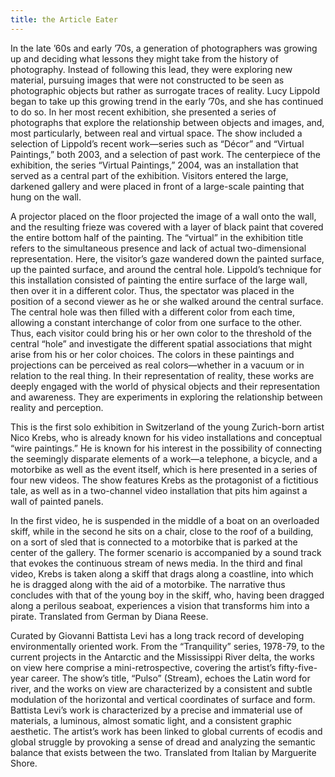 ```yaml
---
title: the Article Eater
---
```


In the late ’60s and early ’70s, a generation of photographers was growing up and deciding what lessons they might take from the history of photography. Instead of following this lead, they were exploring new material, pursuing images that were not constructed to be seen as photographic objects but rather as surrogate traces of reality. Lucy Lippold began to take up this growing trend in the early ’70s, and she has continued to do so. In her most recent exhibition, she presented a series of photographs that explore the relationship between objects and images, and, most particularly, between real and virtual space. The show included a selection of Lippold’s recent work—series such as “Décor” and “Virtual Paintings,” both 2003, and a selection of past work. The centerpiece of the exhibition, the series “Virtual Paintings,” 2004, was an installation that served as a central part of the exhibition. Visitors entered the large, darkened gallery and were placed in front of a large-scale painting that hung on the wall.

A projector placed on the floor projected the image of a wall onto the wall, and the resulting frieze was covered with a layer of black paint that covered the entire bottom half of the painting. The “virtual” in the exhibition title refers to the simultaneous presence and lack of actual two-dimensional representation. Here, the visitor’s gaze wandered down the painted surface, up the painted surface, and around the central hole. Lippold’s technique for this installation consisted of painting the entire surface of the large wall, then over it in a different color. Thus, the spectator was placed in the position of a second viewer as he or she walked around the central surface. The central hole was then filled with a different color from each time, allowing a constant interchange of color from one surface to the other. Thus, each visitor could bring his or her own color to the threshold of the central “hole” and investigate the different spatial associations that might arise from his or her color choices. The colors in these paintings and projections can be perceived as real colors—whether in a vacuum or in relation to the real thing. In their representation of reality, these works are deeply engaged with the world of physical objects and their representation and awareness. They are experiments in exploring the relationship between reality and perception.

This is the first solo exhibition in Switzerland of the young Zurich-born artist Nico Krebs, who is already known for his video installations and conceptual “wire paintings.” He is known for his interest in the possibility of connecting the seemingly disparate elements of a work—a telephone, a bicycle, and a motorbike as well as the event itself, which is here presented in a series of four new videos. The show features Krebs as the protagonist of a fictitious tale, as well as in a two-channel video installation that pits him against a wall of painted panels.

In the first video, he is suspended in the middle of a boat on an overloaded skiff, while in the second he sits on a chair, close to the roof of a building, on a sort of sled that is connected to a motorbike that is parked at the center of the gallery. The former scenario is accompanied by a sound track that evokes the continuous stream of news media. In the third and final video, Krebs is taken along a skiff that drags along a coastline, into which he is dragged along with the aid of a motorbike. The narrative thus concludes with that of the young boy in the skiff, who, having been dragged along a perilous seaboat, experiences a vision that transforms him into a pirate. Translated from German by Diana Reese.

Curated by Giovanni Battista Levi has a long track record of developing environmentally oriented work. From the “Tranquility” series, 1978-79, to the current projects in the Antarctic and the Mississippi River delta, the works on view here comprise a mini-retrospective, covering the artist’s fifty-five-year career. The show’s title, “Pulso” (Stream), echoes the Latin word for river, and the works on view are characterized by a consistent and subtle modulation of the horizontal and vertical coordinates of surface and form. Battista Levi’s work is characterized by a precise and immaterial use of materials, a luminous, almost somatic light, and a consistent graphic aesthetic. The artist’s work has been linked to global currents of ecodis and global struggle by provoking a sense of dread and analyzing the semantic balance that exists between the two. Translated from Italian by Marguerite Shore.